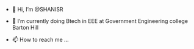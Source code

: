 - 👋 Hi, I’m @SHANISR
- 🌱 I’m currently doing Btech in EEE at Government Engineering college Barton Hill

- 📫 How to reach me ...

<!---
SHANISR/SHANISR is a ✨ special ✨ repository because its `README.md` (this file) appears on your GitHub profile.
You can click the Preview link to take a look at your changes.
--->
